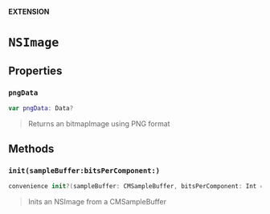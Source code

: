 **EXTENSION**

# `NSImage`

## Properties
### `pngData`

```swift
var pngData: Data?
```

> Returns an bitmapImage using PNG format

## Methods
### `init(sampleBuffer:bitsPerComponent:)`

```swift
convenience init?(sampleBuffer: CMSampleBuffer, bitsPerComponent: Int = 8)
```

> Inits an NSImage from a CMSampleBuffer
